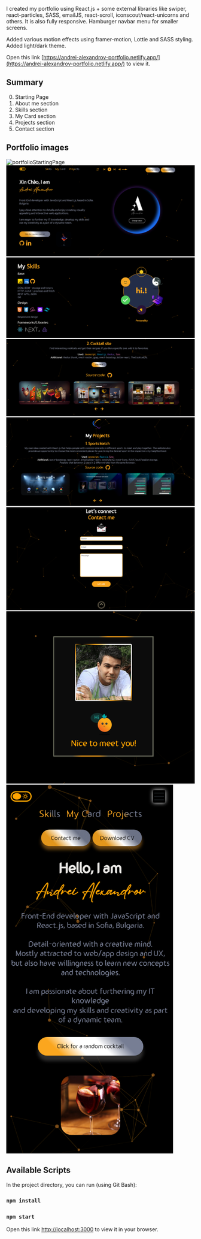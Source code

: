 I created my portfolio using React.js + some external libraries like swiper, react-particles, SASS, emailJS, react-scroll, iconscout/react-unicorns and others. It is also fully responsive.
Hamburger navbar menu for smaller screens.

Added various motion effects using framer-motion, Lottie and SASS styling. Added light/dark theme.

Open this link [https://andrei-alexandrov-portfolio.netlify.app/](https://andrei-alexandrov-portfolio.netlify.app/) to view it.

## Summary
0. Starting Page
1. About me section
2. Skills section
3. My Card section
4. Projects section
5. Contact section

## Portfolio images
![portfolioStartingPage](./src/images/gitHubImages/starting-page-animation.gif)
![darkThemeHome](./src/images/gitHubImages/portfolio-aboutMe-dark.png)
![darkThemeSkills](./src/images/gitHubImages/skills-new-dark.png)
![darkThemeProjectsCocktail](./src/images/gitHubImages/dark-portfolio-cocktail-project.png)
![darkThemeProjects](./src/images/gitHubImages/portfolio-projects-dark.png)
![darkThemeContact](./src/images/gitHubImages/portfolio-contact-dark.png)
![card](./src/images/gitHubImages/portfolio-solo-card.png)
![aboutMe480px](./src/images/gitHubImages/aboutMe480pxOpened.png)

## Available Scripts

In the project directory, you can run (using Git Bash):

### `npm install`
### `npm start`

Open this link [http://localhost:3000](http://localhost:3000) to view it in your browser.
